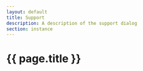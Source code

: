 ```yaml
---
layout: default
title: Support
description: A description of the support dialog
section: instance
---
```


# {{ page.title }}